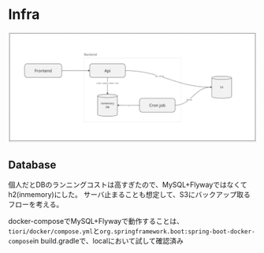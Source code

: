 # Infra

![System architecture](image.png)


## Database

個人だとDBのランニングコストは高すぎたので、MySQL+Flywayではなくてh2(inmemory)にした。
サーバ止まることも想定して、S3にバックアップ取るフローを考える。

docker-composeでMySQL+Flywayで動作することは、`tiori/docker/compose.yml`と`org.springframework.boot:spring-boot-docker-compose`in build.gradleで、localにおいて試して確認済み
